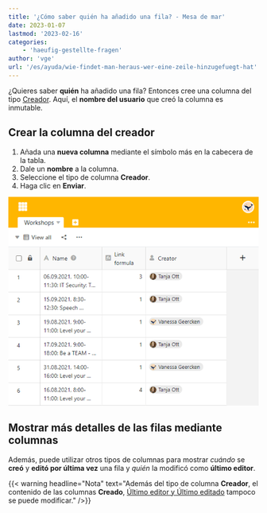 ```yaml
---
title: '¿Cómo saber quién ha añadido una fila? - Mesa de mar'
date: 2023-01-07
lastmod: '2023-02-16'
categories:
    - 'haeufig-gestellte-fragen'
author: 'vge'
url: '/es/ayuda/wie-findet-man-heraus-wer-eine-zeile-hinzugefuegt-hat'
---
```


¿Quieres saber **quién** ha añadido una fila? Entonces cree una columna del tipo [Creador](https://seatable.io/es/docs/datum-dauer-und-personen/die-spalten-ersteller-und-erstellt/). Aquí, el **nombre del usuario** que creó la columna es inmutable.

## Crear la columna del creador

1. Añada una **nueva columna** mediante el símbolo más en la cabecera de la tabla.
2. Dale un **nombre** a la columna.
3. Seleccione el tipo de columna **Creador**.
4. Haga clic en **Enviar**.

![Cómo saber quién ha añadido una línea.](images/Wie-findet-man-heraus-wer-eine-Zeile-hinzugefuegt-hat-1.png)

## Mostrar más detalles de las filas mediante columnas

Además, puede utilizar otros tipos de columnas para mostrar _cuándo_ se **creó** y **editó por última vez** una fila y _quién_ la modificó como **último editor**.

{{< warning headline="Nota" text="Además del tipo de columna **Creador**, el contenido de las columnas **Creado**, [Último editor y Último editado](https://seatable.io/es/docs/datum-dauer-und-personen/die-spalten-letzter-bearbeiter-und-zuletzt-bearbeitet/) tampoco se puede modificar." />}}
